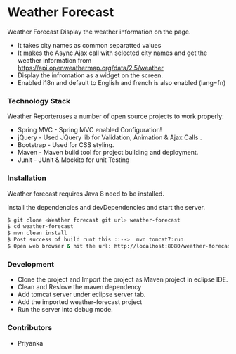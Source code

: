 # Weather Forecast

Weather Forecast Display the weather information on the page.

  - It takes city names as common separatted values
  - It makes the Async Ajax call with selected city names and get the weather information from https://api.openweathermap.org/data/2.5/weather
  - Display the infromation as a widget on the screen.
  - Enabled i18n and default to English and french is also enabled (lang=fn)

### Technology Stack

Weather Reporteruses a number of open source projects to work properly:

* Spring MVC - Spring MVC enabled Configuration!
* jQuery - Used JQuery lib for Validation, Animation & Ajax Calls .
* Bootstrap - Used for CSS styling.
* Maven - Maven build tool for project building and deployment.
* Junit - JUnit & Mockito for unit Testing

### Installation

Weather forecast requires Java 8 need to be installed.

Install the dependencies and devDependencies and start the server.

```sh
$ git clone <Weather forecast git url> weather-forecast
$ cd weather-forecast
$ mvn clean install 
$ Post success of build runt this ::-->  mvn tomcat7:run
$ Open web browser & hit the url: http://localhost:8080/weather-forecast/home?lang=en
```

### Development
- Clone the project and Import the project as Maven project in eclipse IDE.
- Clean and Reslove the maven dependency
- Add tomcat server under eclipse server tab.
- Add the imported weather-forecast project 
- Run the server into debug mode.

### Contributors
- Priyanka
